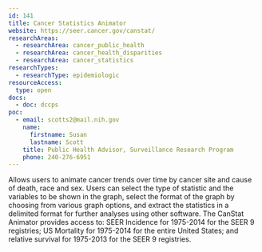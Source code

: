 ```yaml
---
id: 141
title: Cancer Statistics Animator
website: https://seer.cancer.gov/canstat/
researchAreas:
  - researchArea: cancer_public_health
  - researchArea: cancer_health_disparities
  - researchArea: cancer_statistics
researchTypes:
  - researchType: epidemiologic
resourceAccess:
  type: open
docs:
  - doc: dccps
poc:
  - email: scotts2@mail.nih.gov
    name:
      firstname: Susan
      lastname: Scott
    title: Public Health Advisor, Surveillance Research Program
    phone: 240-276-6951
---
```

Allows users to animate cancer trends over time by cancer site and cause of death, race and sex. Users can select the type of statistic and the variables to be shown in the graph, select the format of the graph by choosing from various graph options, and extract the statistics in a delimited format for further analyses using other software. The CanStat Animator provides access to: SEER Incidence for 1975-2014 for the SEER 9 registries; US Mortality for 1975-2014 for the entire United States; and relative survival for 1975-2013 for the SEER 9 registries.
